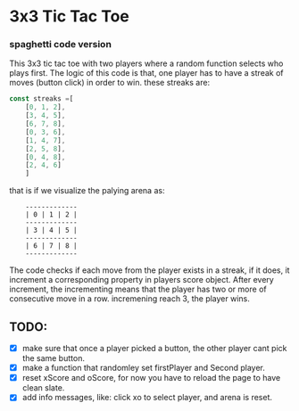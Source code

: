 # 3x3 Tic Tac Toe

### spaghetti code version
This 3x3 tic tac toe with two players where a random function selects who plays first.
The logic of this code is that, one player has to have a streak of moves (button click) in order to win. these streaks are:
```javascript
const streaks =[
	[0, 1, 2],
	[3, 4, 5],
	[6, 7, 8],
	[0, 3, 6],
	[1, 4, 7],
	[2, 5, 8],
	[0, 4, 8],
	[2, 4, 6]
	]
```
that is if we visualize the palying arena as:
```
	-------------
	| 0 | 1 | 2 |
	-------------
    | 3 | 4 | 5 |
	-------------
    | 6 | 7 | 8 |
	-------------
```
The code checks if each move from the player exists in a streak, if it does, it increment a corresponding property in players score object. After every increment, the incrementing means that the player has two or more of consecutive move in a row. incremening reach 3, the player wins.

## TODO:

- [x] make sure that once a player picked a button, the other player cant pick the same button.
- [x] make a function that randomley set firstPlayer and Second player.
- [x] reset xScore and oScore, for now you have to reload the page to have clean slate.
- [x] add info messages, like: click xo to select player, and arena is reset.
